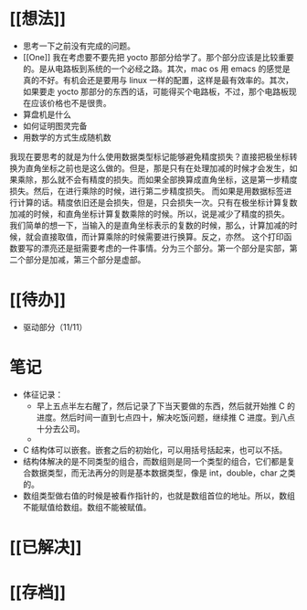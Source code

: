 # [[想法]]
- 思考一下之前没有完成的问题。
- [[One]]
我在考虑要不要先把 yocto 那部分给学了。那个部分应该是比较重要的。是从电路板到系统的一个必经之路。其次，mac os 用 emacs 的感觉是真的不好。有机会还是要用与 linux 一样的配置，这样是最有效率的。其次，如果要走 yocto 那部分的东西的话，可能得买个电路板，不过，那个电路板现在应该价格也不是很贵。
- 算盘机是什么
- 如何证明图灵完备
- 用数学的方式生成随机数

我现在要思考的就是为什么使用数据类型标记能够避免精度损失？直接把极坐标转换为直角坐标之前也是这么做的。但是，那是只有在处理加减的时候才会发生，如果乘除，那么就不会有精度的损失。而如果全部换算成直角坐标，这是第一步精度损失。然后，在进行乘除的时候，进行第二步精度损失。
而如果是用数据标签进行计算的话。精度依旧还是会损失，但是，只会损失一次。只有在极坐标计算复数加减的时候，和直角坐标计算复数乘除的时候。所以，说是减少了精度的损失。
我们简单的想一下，当输入的是直角坐标表示的复数的时候，那么，计算加减的时候，就会直接取值，而计算乘除的时候需要进行换算。反之，亦然。
这个打印函数要写的漂亮还是挺需要考虑的一件事情。分为三个部分。第一个部分是实部，第二个部分是加减，第三个部分是虚部。
# [[待办]]
- 驱动部分（11/11）

# 笔记
- 体征记录：
	- 早上五点半左右醒了，然后记录了下当天要做的东西，然后就开始推 C 的进度。然后时间一直到七点四十，解决吃饭问题，继续推 C 进度。到八点十分去公司。
	- 
- C 结构体可以嵌套。嵌套之后的初始化，可以用括号括起来，也可以不括。
- 结构体解决的是不同类型的组合，而数组则是同一个类型的组合，它们都是复合数据类型，而无法再分的则是基本数据类型，像是 int，double，char 之类的。
- 数组类型做右值的时候是被看作指针的，也就是数组首位的地址。所以，数组不能赋值给数组。数组不能被赋值。 

# [[已解决]]

# [[存档]]